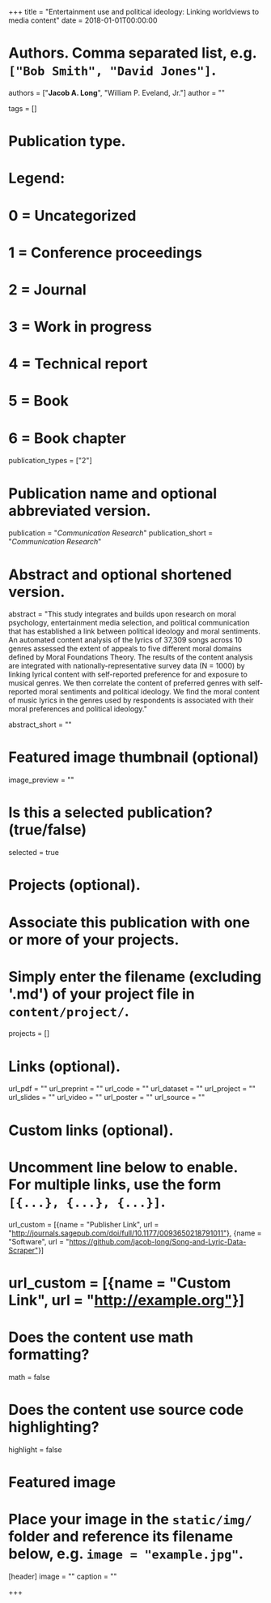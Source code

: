 +++
title = "Entertainment use and political ideology: Linking worldviews to media content"
date = 2018-01-01T00:00:00

# Authors. Comma separated list, e.g. `["Bob Smith", "David Jones"]`.
authors = ["**Jacob A. Long**", "William P. Eveland, Jr."]
author = ""

tags = []

# Publication type.
# Legend:
# 0 = Uncategorized
# 1 = Conference proceedings
# 2 = Journal
# 3 = Work in progress
# 4 = Technical report
# 5 = Book
# 6 = Book chapter
publication_types = ["2"]

# Publication name and optional abbreviated version.
publication = "*Communication Research*"
publication_short = "*Communication Research*"

# Abstract and optional shortened version.
abstract = "This study integrates and builds upon research on moral psychology, entertainment media selection, and political communication that has established a link between political ideology and moral sentiments. An automated content analysis of the lyrics of 37,309 songs across 10 genres assessed the extent of appeals to five different moral domains defined by Moral Foundations Theory. The results of the content analysis are integrated with nationally-representative survey data (N = 1000) by linking lyrical content with self-reported preference for and exposure to musical genres. We then correlate the content of preferred genres with self-reported moral sentiments and political ideology. We find the moral content of music lyrics in the genres used by respondents is associated with their moral preferences and political ideology."

abstract_short = ""

# Featured image thumbnail (optional)
image_preview = ""

# Is this a selected publication? (true/false)
selected = true

# Projects (optional).
#   Associate this publication with one or more of your projects.
#   Simply enter the filename (excluding '.md') of your project file in `content/project/`.
projects = []

# Links (optional).
url_pdf = ""
url_preprint = ""
url_code = ""
url_dataset = ""
url_project = ""
url_slides = ""
url_video = ""
url_poster = ""
url_source = ""

# Custom links (optional).
#   Uncomment line below to enable. For multiple links, use the form `[{...}, {...}, {...}]`.
url_custom = [{name = "Publisher Link", url = "http://journals.sagepub.com/doi/full/10.1177/0093650218791011"}, {name = "Software", url = "https://github.com/jacob-long/Song-and-Lyric-Data-Scraper"}]
# url_custom = [{name = "Custom Link", url = "http://example.org"}]

# Does the content use math formatting?
math = false

# Does the content use source code highlighting?
highlight = false

# Featured image
# Place your image in the `static/img/` folder and reference its filename below, e.g. `image = "example.jpg"`.
[header]
image = ""
caption = ""

+++